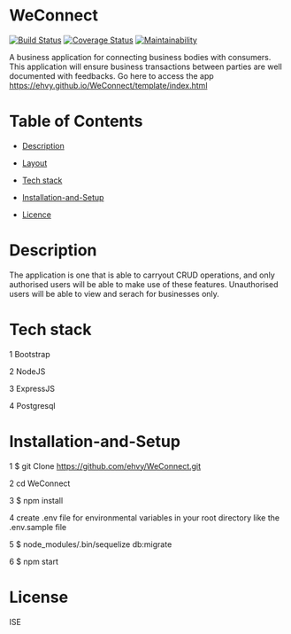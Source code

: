 # WeConnect

[![Build Status](https://www.travis-ci.org/ehvy/WeConnect.svg?branch=travis)](https://www.travis-ci.org/ehvy/WeConnect) [![Coverage Status](https://coveralls.io/repos/github/ehvy/WeConnect/badge.svg?branch=server-with-ci)](https://coveralls.io/github/ehvy/WeConnect?branch=server-with-ci) [![Maintainability](https://api.codeclimate.com/v1/badges/269160eeda305992e887/maintainability)](https://codeclimate.com/github/ehvy/WeConnect/maintainability)

A business application for connecting business bodies with consumers. This application will ensure business transactions between parties are well documented with feedbacks. Go here to access the app https://ehvy.github.io/WeConnect/template/index.html

# Table of Contents
- [Description](#description)

- [Layout](#layout)

- [Tech stack](#tech-stack)

- [Installation-and-Setup](#installation-and-setup)

- [Licence](#licence)

# Description
The application is one that is able to carryout CRUD operations, and only authorised users will be able to make use of these features. Unauthorised users will be able to view and serach for businesses only.

# Tech stack
1 Bootstrap

2 NodeJS

3 ExpressJS

4 Postgresql

# Installation-and-Setup
1 $ git Clone https://github.com/ehvy/WeConnect.git


2 cd WeConnect

3 $ npm install

4 create .env file for environmental variables in your root directory like the    .env.sample file  

5 $ node_modules/.bin/sequelize db:migrate

6 $ npm start

# License
ISE 